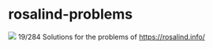 # rosalind-problems
![](https://geps.dev/progress/6.7) 19/284
Solutions for the problems of https://rosalind.info/
